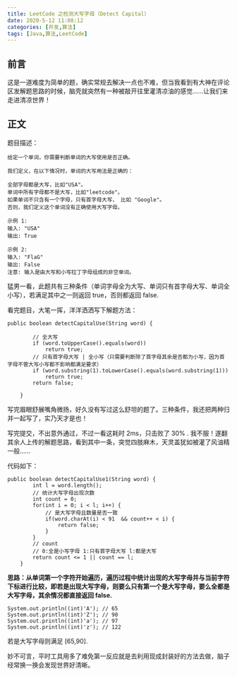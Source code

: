 ```yaml
---
title: LeetCode 之检测大写字母（Detect Capital）
date: 2020-5-12 11:08:12
categories: [开发,算法]
tags: [Java,算法,LeetCode]
---
```


## 前言
这是一道难度为简单的题，确实常规去解决一点也不难，但当我看到有大神在评论区发解题思路的时候，脑壳就突然有一种被敲开往里灌清凉油的感觉……让我们来走进清凉世界！

## 正文
题目描述：
```
给定一个单词，你需要判断单词的大写使用是否正确。

我们定义，在以下情况时，单词的大写用法是正确的：

全部字母都是大写，比如"USA"。
单词中所有字母都不是大写，比如"leetcode"。
如果单词不只含有一个字母，只有首字母大写， 比如 "Google"。
否则，我们定义这个单词没有正确使用大写字母。

示例 1:
输入: "USA"
输出: True

示例 2:
输入: "FlaG"
输出: False
注意: 输入是由大写和小写拉丁字母组成的非空单词。
```

猛男一看，此题共有三种条件（单词字母全为大写、单词只有首字母大写、单词全小写），若满足其中之一则返回 true，否则都返回 false.

看完题目，大笔一挥，洋洋洒洒写下解题方法：
```
public boolean detectCapitalUse(String word) {

        // 全大写
        if (word.toUpperCase().equals(word))
            return true;
        // 只有首字母大写 | 全小写（只需要判断除了首字母其余是否都为小写，因为首字母不管大写小写都不影响都满足要求）
        if (word.substring(1).toLowerCase().equals(word.substring(1)))
            return true;
        return false;

    }
```

写完眉眼舒展嘴角微扬，好久没有写过这么舒坦的题了。三种条件，我还把两种归并一起写了，实乃天才是也！

写完提交，不出意外通过，不过一看这耗时 2ms，只击败了 30% . 我不服！遂翻其余人上传的解题思路，看到其中一条，突觉四肢麻木，天灵盖犹如被灌了风油精一般……

代码如下：
```
public boolean detectCapitalUse1(String word) {
        int l = word.length();
        // 统计大写字母出现次数
        int count = 0;
        for(int i = 0; i < l; i++) {
            // 是大写字母且数量是否一致
            if(word.charAt(i) < 91  && count++ < i) {
                return false;
            }
        }
        // count
        // 0:全是小写字母 1:只有首字母大写 l:都是大写
        return count <= 1 || count == l;
    }
```

**思路：从单词第一个字符开始遍历，遍历过程中统计出现的大写字母并与当前字符下标进行比较，即若是出现大写字母，则要么只有第一个是大写字母，要么全都是大写字母，其余情况都直接返回 false.**

```
System.out.println((int)'A'); // 65
System.out.println((int)'Z'); // 90
System.out.println((int)'a'); // 97
System.out.println((int)'z'); // 122
```

若是大写字母则满足 [65,90].

妙不可言，平时工具用多了难免第一反应就是去利用现成封装好的方法去做，脑子经常换一换会发现世界好清晰。